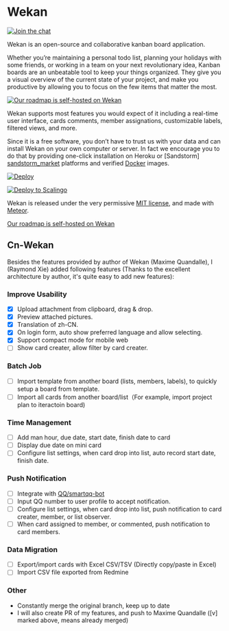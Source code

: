 # Wekan

[![Join the chat][gitter_badge]][gitter_chat]

Wekan is an open-source and collaborative kanban board application.

Whether you’re maintaining a personal todo list, planning your holidays with
some friends, or working in a team on your next revolutionary idea, Kanban
boards are an unbeatable tool to keep your things organized. They give you a
visual overview of the current state of your project, and make you productive by
allowing you to focus on the few items that matter the most.

[![Our roadmap is self-hosted on Wekan][screenshot]][roadmap]

Wekan supports most features you would expect of it including a real-time user
interface, cards comments, member assignations, customizable labels, filtered
views, and more.

Since it is a free software, you don’t have to trust us with your data and can
install Wekan on your own computer or server. In fact we encourage you to do
that by providing one-click installation on Heroku or [Sandstorm]
[sandstorm_market] platforms and verified [Docker][docker_image] images.

[![Deploy][heroku_button]][heroku_deploy]

[![Deploy to Scalingo][scalingo_button]][scalingo_deploy]

Wekan is released under the very permissive [MIT license](LICENSE), and made
with [Meteor](https://www.meteor.com).

[Our roadmap is self-hosted on Wekan][roadmap]

[screenshot]: http://i.imgur.com/cI4jW2h.png
[gitter_badge]: https://badges.gitter.im/Join%20Chat.svg
[gitter_chat]: https://gitter.im/wekan/wekan
[roadmap]: http://try.wekan.io/b/MeSsFJaSqeuo9M6bs/wekan-roadmap
[sandstorm_market]: https://oasis.sandstorm.io/appdemo/m86q05rdvj14yvn78ghaxynqz7u2svw6rnttptxx49g1785cdv1h
[docker_image]: https://hub.docker.com/r/mquandalle/wekan/
[heroku_button]: https://www.herokucdn.com/deploy/button.png
[heroku_deploy]: https://heroku.com/deploy?template=https://github.com/wekan/wekan/tree/master
[scalingo_button]: https://cdn.scalingo.com/deploy/button.svg
[scalingo_deploy]: https://my.scalingo.com/deploy?source=https://github.com/wekan/wekan#devel


## Cn-Wekan

Besides the features provided by author of Wekan (Maxime Quandalle), I (Raymond Xie) added following features (Thanks to the excellent architecture by author, it's quite easy to add new features):

### Improve Usability
* [x] Upload attachment from clipboard, drag & drop.
* [x] Preview attached pictures.
* [x] Translation of zh-CN.
* [x] On login form, auto show preferred language and allow selecting.
* [x] Support compact mode for mobile web
* [ ] Show card creater, allow filter by card creater.

### Batch Job
* [ ] Import template from another board (lists, members, labels), to quickly setup a board from template.
* [ ] Import all cards from another board/list（For example, import project plan to iteractoin board)

### Time Management
* [ ] Add man hour, due date, start date, finish date to card
* [ ] Display due date on mini card
* [ ] Configure list settings, when card drop into list, auto record start date, finish date.

### Push Notification
* [ ] Integrate with [QQ/smartqq-bot](https://github.com/floatinghotpot/qqbot)
* [ ] Input QQ number to user profile to accept notification.
* [ ] Configure list settings, when card drop into list, push notification to card creater, member, or list observer.
* [ ] When card assigned to member, or commented, push notification to card members.

### Data Migration
* [ ] Export/import cards with Excel CSV/TSV (Directly copy/paste in Excel)
* [ ] Import CSV file exported from Redmine

### Other
* Constantly merge the original branch, keep up to date
* I will also create PR of my features, and push to Maxime Quandalle ([v] marked above, means already merged)
